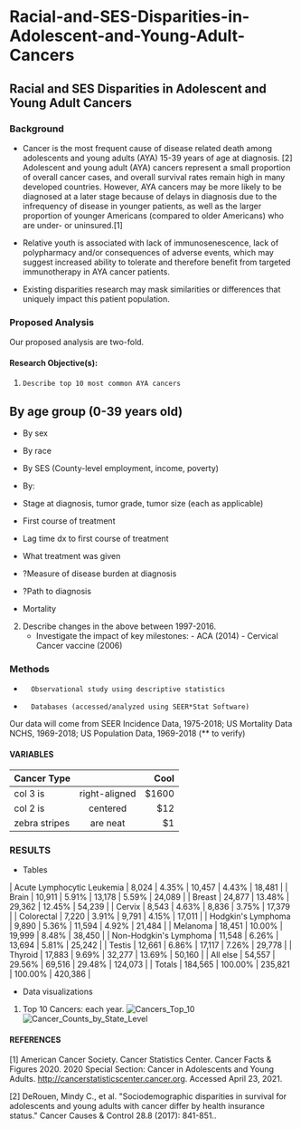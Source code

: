 # Racial-and-SES-Disparities-in-Adolescent-and-Young-Adult-Cancers

## Racial and SES Disparities in Adolescent and Young Adult Cancers

### Background

- Cancer is the most frequent cause of disease related death among adolescents and young adults (AYA) 15-39 years of age at diagnosis. [2]
Adolescent and young adult (AYA) cancers represent a small proportion of overall cancer cases, and overall survival rates remain high in many developed countries. However, AYA cancers may be more likely to be diagnosed at a later stage because of delays in diagnosis due to the infrequency of disease in younger patients, as well as the larger proportion of younger Americans (compared to older Americans) who are under- or uninsured.[1]

- Relative youth is associated with lack of immunosenescence, lack of polypharmacy and/or consequences of adverse events, which may suggest increased ability to tolerate and therefore benefit from targeted immunotherapy in AYA cancer patients.

-  Existing disparities research may mask similarities or differences that uniquely impact this patient population.

### Proposed Analysis

Our proposed analysis are two-fold. 

#### 	Research Objective(s):

 1. 	Describe top 10 most common AYA cancers
 ## By age group (0-39 years old)
-   By sex
-   By race
-   By SES (County-level employment, income, poverty)
-   By:

   -  Stage at diagnosis, tumor grade, tumor size (each as applicable)
   -  First course of treatment
  
-   Lag time dx to first course of treatment
-   What treatment was given
-  ?Measure of disease burden at diagnosis
-  ?Path to diagnosis
-  Mortality
    
2. 	Describe changes in the above between 1997-2016. 
 	-  Investigate the impact of key milestones:
    		-  ACA (2014)
    		-  Cervical Cancer vaccine (2006)
 
### Methods 

-   	Observational study using descriptive statistics
-   	Databases (accessed/analyzed using SEER*Stat Software)

Our data will come from SEER Incidence Data, 1975-2018; US Mortality Data NCHS, 1969-2018; US Population Data, 1969-2018 (** to verify) 

####  VARIABLES



| Cancer Type      |           | Cool  |
| ------------- |:-------------:| -----:|
| col 3 is      | right-aligned | $1600 |
| col 2 is      | centered      |   $12 |
| zebra stripes | are neat      |    $1 |



### RESULTS 

- Tables 


| Acute Lymphocytic Leukemia | 8,024  | 4.35% | 10,457  | 4.43%  | 18,481 |
| Brain                      | 10,911 | 5.91% | 13,178  | 5.59%  | 24,089 |
| Breast                     | 24,877 | 13.48% | 29,362 | 12.45% | 54,239 |
| Cervix | 8,543 | 4.63% | 8,836 | 3.75% | 17,379 |
| Colorectal | 7,220 | 3.91% | 9,791 | 4.15% | 17,011 |
| Hodgkin's Lymphoma | 9,890 | 5.36% | 11,594 | 4.92% | 21,484 |
| Melanoma | 18,451 | 10.00% | 19,999 | 8.48% | 38,450 |
| Non-Hodgkin's Lymphoma | 11,548 | 6.26% | 13,694 | 5.81% | 25,242 |
| Testis | 12,661 | 6.86% | 17,117 | 7.26% | 29,778 |
| Thyroid | 17,883 | 9.69% | 32,277 | 13.69% | 50,160 |
| All else | 54,557 | 29.56% | 69,516 | 29.48% | 124,073 |
| Totals | 184,565 | 100.00% | 235,821 | 100.00% | 420,386 |

- Data visualizations 
1. Top 10 Cancers: each year. 
![Cancers_Top_10](https://user-images.githubusercontent.com/22613114/123296338-8e4d6180-d4e4-11eb-9043-326c54d425f8.png)
![Cancer_Counts_by_State_Level](https://user-images.githubusercontent.com/22613114/123296340-8e4d6180-d4e4-11eb-8923-fce27f2343d2.png)

#### REFERENCES

[1] American Cancer Society. Cancer Statistics Center. Cancer Facts & Figures 2020. 2020 Special Section: Cancer in Adolescents and Young Adults. http://cancerstatisticscenter.cancer.org. Accessed April 23, 2021.

[2] DeRouen, Mindy C., et al. "Sociodemographic disparities in survival for adolescents and young adults with cancer differ by health insurance status." Cancer Causes & Control 28.8 (2017): 841-851..

